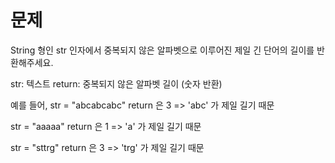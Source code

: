 # 문제
String 형인 str 인자에서 중복되지 않은 알파벳으로 이루어진 제일 긴 단어의 길이를 반환해주세요.

str: 텍스트
return: 중복되지 않은 알파벳 길이 (숫자 반환)

예를 들어,
str = "abcabcabc"
return 은 3
=> 'abc' 가 제일 길기 때문

str = "aaaaa"
return 은 1
=> 'a' 가 제일 길기 때문

str = "sttrg"
return 은 3
=> 'trg' 가 제일 길기 때문